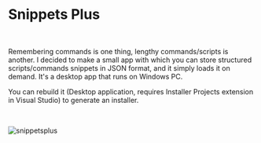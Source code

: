 # Snippets Plus


<br>

<p>Remembering commands is one thing, lengthy commands/scripts is another. I decided to make a small app with which you can store structured scripts/commands snippets in JSON format, and it simply loads it on demand. It's a desktop app that runs on Windows PC.</p>

<p>You can rebuild it (Desktop application, requires Installer Projects extension in Visual Studio) to generate an installer.</p>

<br>
  
![snippetsplus](https://user-images.githubusercontent.com/37091370/214160936-447935e0-3a4c-48da-87d7-f09e7ecc2291.jpg)
